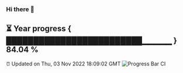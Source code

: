 ### Hi there 👋
⏳ Year progress { █████████████████████████▁▁▁▁▁ } 84.04 %
---
⏰ Updated on Thu, 03 Nov 2022 18:09:02 GMT
![Progress Bar CI](https://github.com/Moyi321/Moyi321/workflows/Progress%20Bar%20CI/badge.svg)
